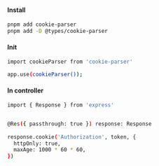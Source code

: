 #### Install

```bash
pnpm add cookie-parser
pnpm add -D @types/cookie-parser
```

#### Init

```bash
import cookieParser from 'cookie-parser'

app.use(cookieParser());
```

#### In controller

```bash
import { Response } from 'express'


@Res({ passthrough: true }) response: Response
    
response.cookie('Authorization', token, {
  httpOnly: true,
  maxAge: 1000 * 60 * 60,
})
```